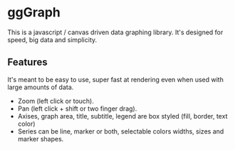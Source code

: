 # ggGraph
This is a javascript / canvas driven data graphing library. It's designed for speed, big data and simplicity.

## Features
It's meant to be easy to use, super fast at rendering even when used with large amounts of data.
- Zoom (left click or touch).
- Pan (left click + shift or two finger drag).
- Axises, graph area, title, subtitle, legend are box styled (fill, border, text color)
- Series can be line, marker or both, selectable colors widths, sizes and marker shapes.


